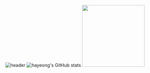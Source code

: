 ![header](https://capsule-render.vercel.app/api?type=waving&color=0:E2BFFF,100:80A1F9&text=Welcome%20to%20my%20Github&fontColor=FFFFFF&fontSize=40&fontAlign=72&fontAlignY=35&animation=twinkling&height=160)
![hayeong's GitHub stats](https://github-readme-stats.vercel.app/api?username=hayeong120&include_all_commits=true&show_icons=true&theme=buefy)
<img src="https://github-readme-stats.vercel.app/api/top-langs/?username=hayeong120&layout=compact&theme=buefy" height="195">

<!--
    ![Top Langs](https://github-readme-stats.vercel.app/api/top-langs/?username=hayeong120&layout=compact&theme=buefy)
    --> 
